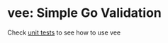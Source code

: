 # vee: Simple Go Validation

Check [unit tests](https://github.com/kumait/vee/blob/main/validation_test.go) to see how to use vee
